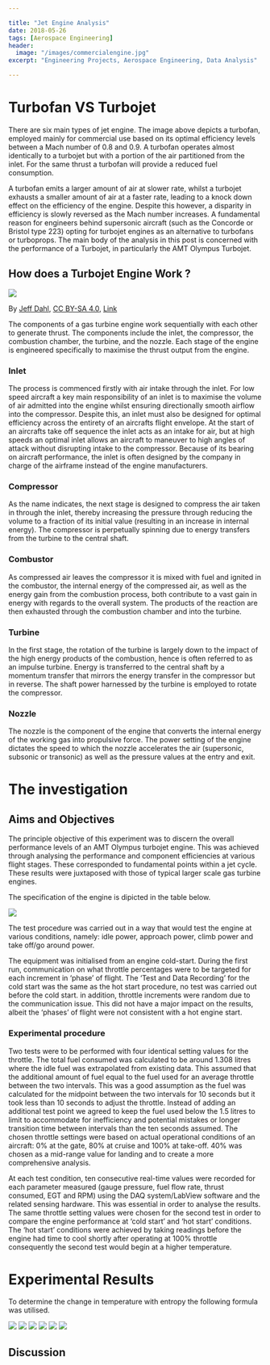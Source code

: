 ```yaml
---

title: "Jet Engine Analysis"
date: 2018-05-26
tags: [Aerospace Engineering]
header:
  image: "/images/commercialengine.jpg"
excerpt: "Engineering Projects, Aerospace Engineering, Data Analysis"

---
```


# Turbofan VS Turbojet

There are six main types of jet engine. The image above depicts a turbofan, employed mainly for commercial use based on its optimal efficiency levels between a Mach number of 0.8 and 0.9. A turbofan operates almost identically to a turbojet but with a portion of the air partitioned from the inlet. For the same thrust a turbofan will provide a reduced fuel consumption.

A turbofan emits a larger amount of air at slower rate, whilst a turbojet exhausts a smaller amount of air at a faster rate, leading to a knock down effect on the efficiency of the engine. Despite this however, a disparity in efficiency is slowly reversed as the Mach number increases. A fundamental reason for engineers behind supersonic aircraft (such as the Concorde or Bristol type 223) opting for turbojet engines as an alternative to turbofans or turboprops. The main body of the analysis in this post is concerned with the performance of a Turbojet, in particularly the AMT Olympus Turbojet.

## How does a Turbojet Engine Work ?

<img src="/images/turbojetengine.jpg">

By <a href="//commons.wikimedia.org/wiki/User:Jeff_Dahl" title="User:Jeff Dahl">Jeff Dahl</a>, <a href="https://creativecommons.org/licenses/by-sa/4.0" title="Creative Commons Attribution-Share Alike 4.0">CC BY-SA 4.0</a>, <a href="https://commons.wikimedia.org/w/index.php?curid=3235265">Link</a>

The components of a gas turbine engine work sequentially with each other to generate thrust. The components include the inlet, the compressor, the combustion chamber, the turbine, and the nozzle. Each stage of the engine is engineered specifically to maximise the thrust output from the engine.

### Inlet

The process is commenced firstly with air intake through the inlet. For low speed aircraft a key main responsibility of an inlet is to maximise the volume of air admitted into the engine whilst ensuring directionally smooth airflow into the compressor. Despite this, an inlet must also be designed for optimal efficiency across the entirety of an aircrafts flight envelope. At the start of an aircrafts take off sequence the inlet acts as an intake for air, but at high speeds an optimal inlet allows an aircraft to maneuver to high angles of attack without disrupting intake to the compressor. Because of its bearing on aircraft performance, the inlet is often designed by the company in charge of the airframe instead of the engine manufacturers.

### Compressor

As the name indicates, the next stage is designed to compress the air taken in through the inlet, thereby increasing the pressure through reducing the volume to a fraction of its initial value (resulting in an increase in internal energy). The compressor is perpetually spinning due to energy transfers from the turbine to the central shaft.

### Combustor

As compressed air leaves the compressor it is mixed with fuel and ignited in the combustor, the internal energy of the compressed air, as well as the energy gain from the combustion process, both contribute to a vast gain in energy with regards to the overall system. The products of the reaction are then exhausted through the combustion chamber and into the turbine.

### Turbine

In the first stage, the rotation of the turbine is largely down to the impact of the high energy products of the combustion, hence is often referred to as an impulse turbine. Energy is transferred to the central shaft by a momentum transfer that mirrors the energy transfer in the compressor but in reverse. The shaft power harnessed by the turbine is employed to rotate the compressor.

### Nozzle

The nozzle is the component of the engine that converts the internal energy of the working gas into propulsive force. The power setting of the engine dictates the speed to which the nozzle accelerates the air (supersonic, subsonic or transonic) as well as the pressure values at the entry and exit.


# The investigation

## Aims and Objectives

The principle objective of this experiment was to discern the overall performance levels of an AMT Olympus turbojet engine. This was achieved through analysing the performance and component efficiencies at various flight stages. These corresponded to fundamental points within a jet cycle. These results were juxtaposed with those of typical larger scale gas turbine engines.

The specification of the engine is dipicted in the table below.

<img src="/images/turbojetspec.jpg">


The test procedure was carried out in a way that would test the engine at various conditions, namely: idle power, approach power, climb power and take off/go around power.

The equipment was initialised from an engine cold-start. During the first run, communication on what throttle percentages were to be targeted for each increment in ‘phase’ of flight. The ‘Test and Data Recording’ for the cold start was the same as the hot start procedure, no test was carried out before the cold start. in addition, throttle increments were random due to the communication issue. This did not have a major impact on the results, albeit the ‘phases’ of flight were not consistent with a hot engine start.

### Experimental procedure

Two tests were to be performed with four identical setting values for the throttle.
The total fuel consumed was calculated to be around 1.308 litres where the idle fuel was
extrapolated from existing data. This assumed that the additional amount of fuel equal to the fuel used for an average throttle between the two intervals. This was a good assumption as the fuel was calculated for the
midpoint between the two intervals for 10 seconds but it took less than 10 seconds to
adjust the throttle. Instead of adding an additional test point we agreed to keep the fuel
used below the 1.5 litres to limit to accommodate for inefficiency and potential mistakes or
longer transition time between intervals than the ten seconds assumed. The chosen throttle
settings were based on actual operational conditions of an aircraft: 0% at the gate, 80% at
cruise and 100% at take-off. 40% was chosen as a mid-range value for landing and to create
a more comprehensive analysis.

At each test condition, ten consecutive real-time values were recorded for each parameter
measured (gauge pressure, fuel flow rate, thrust consumed, EGT and RPM) using the DAQ
system/LabView software and the related sensing hardware. This was essential in order to
analyse the results. The same throttle setting values were chosen for the second test in
order to compare the engine performance at ‘cold start’ and ‘hot start’ conditions.
The ‘hot start’ conditions were achieved by taking readings before the engine had time to
cool shortly after operating at 100% throttle consequently the second test would begin at a
higher temperature.

# Experimental Results

To determine the change in temperature with entropy the following formula was utilised.

<img src="/images/keyequation.JPG" class="center">

<img src="/images/plothotstart20throttle.JPG">

<img src="/images/hotstarttempvsentropy.JPG">

<img src="/images/thrustvsrpm.JPG">

<img src="/images/temperatureentropyplot100%throttle.JPG">

<img src="/images/temperaturevsentropy.JPG">


## Discussion







>
